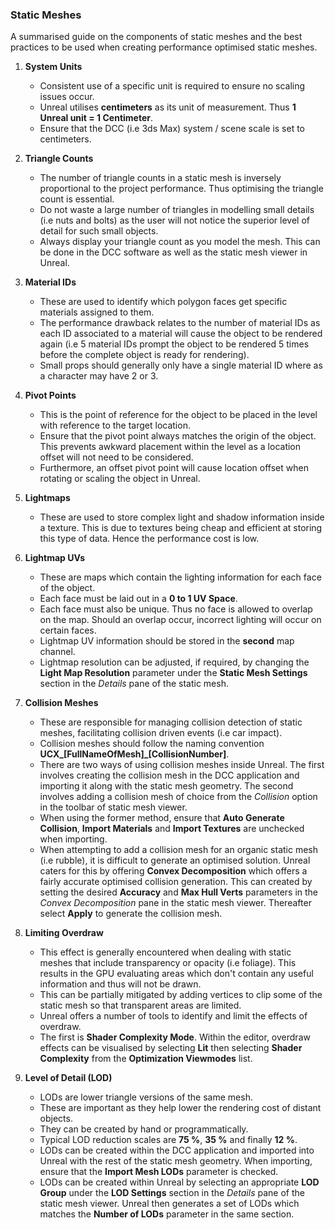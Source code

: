 ### Static Meshes

A summarised guide on the components of static meshes and the best practices to be used when creating performance optimised static meshes.

1. **System Units**
   * Consistent use of a specific unit is required to ensure no scaling issues occur.
   * Unreal utilises **centimeters** as its unit of measurement. Thus **1 Unreal unit = 1 Centimeter**.
   * Ensure that the DCC (i.e 3ds Max) system / scene scale is set to centimeters.

2. **Triangle Counts**
   * The number of triangle counts in a static mesh is inversely proportional to the project performance. Thus optimising the triangle count is essential.
   * Do not waste a large number of triangles in modelling small details (i.e nuts and bolts) as the user will not notice the superior level of detail for such small objects.
   * Always display your triangle count as you model the mesh. This can be done in the DCC software as well as the static mesh viewer in Unreal.

3. **Material IDs**
   * These are used to identify which polygon faces get specific materials assigned to them.
   * The performance drawback relates to the number of material IDs as each ID associated to a material will cause the object to be rendered again (i.e 5 material IDs prompt the object to be rendered 5 times before the complete object is ready for rendering).
   * Small props should generally only have a single material ID where as a character may have 2 or 3.

4. **Pivot Points**
   * This is the point of reference for the object to be placed in the level with reference to the target location.
   * Ensure that the pivot point always matches the origin of the object. This prevents awkward placement within the level as a location offset will not need to be considered.
   * Furthermore, an offset pivot point will cause location offset when rotating or scaling the object in Unreal.

5. **Lightmaps**
   * These are used to store complex light and shadow information inside a texture. This is due to textures being cheap and efficient at storing this type of data. Hence the performance cost is low.

6. **Lightmap UVs**
   * These are maps which contain the lighting information for each face of the object.
   * Each face must be laid out in a **0 to 1 UV Space**.
   * Each face must also be unique. Thus no face is allowed to overlap on the map. Should an overlap occur, incorrect lighting will occur on certain faces.
   * Lightmap UV information should be stored in the **second** map channel.
   * Lightmap resolution can be adjusted, if required, by changing the **Light Map Resolution** parameter under the **Static Mesh Settings** section in the *Details* pane of the static mesh.

7. **Collision Meshes**
   * These are responsible for managing collision detection of static meshes, facilitating collision driven events (i.e car impact).
   * Collision meshes should follow the naming convention **UCX_[FullNameOfMesh]_[CollisionNumber]**.
   * There are two ways of using collision meshes inside Unreal. The first involves creating the collision mesh in the DCC application and importing it along with the static mesh geometry. The second involves adding a collision mesh of choice from the *Collision* option in the toolbar of static mesh viewer.
   * When using the former method, ensure that **Auto Generate Collision**, **Import Materials** and **Import Textures** are unchecked when importing.
   * When attempting to add a collision mesh for an organic static mesh (i.e rubble), it is difficult to generate an optimised solution. Unreal caters for this by offering **Convex Decomposition** which offers a fairly accurate optimised collision generation. This can created by setting the desired **Accuracy** and **Max Hull Verts** parameters in the *Convex Decomposition* pane in the static mesh viewer. Thereafter select **Apply** to generate the collision mesh.

8. **Limiting Overdraw**
   * This effect is generally encountered when dealing with static meshes that include transparency or opacity (i.e foliage). This results in the GPU evaluating areas which don't contain any useful information and thus will not be drawn.
   * This can be partially mitigated by adding vertices to clip some of the static mesh so that transparent areas are limited.
   * Unreal offers a number of tools to identify and limit the effects of overdraw. 
   * The first is **Shader Complexity Mode**. Within the editor, overdraw effects can be visualised by selecting **Lit** then selecting **Shader Complexity** from the **Optimization Viewmodes** list.

9. **Level of Detail (LOD)**
    * LODs are lower triangle versions of the same mesh.
    * These are important as they help lower the rendering cost of distant objects.
    * They can be created by hand or programmatically.
    * Typical LOD reduction scales are **75 %**, **35 %** and finally **12 %**.
    * LODs can be created within the DCC application and imported into Unreal with the rest of the static mesh geometry. When importing, ensure that the **Import Mesh LODs** parameter is checked.
    * LODs can be created within Unreal by selecting an appropriate **LOD Group** under the **LOD Settings** section in the *Details* pane of the static mesh viewer. Unreal then generates a set of LODs which matches the **Number of LODs** parameter in the same section.